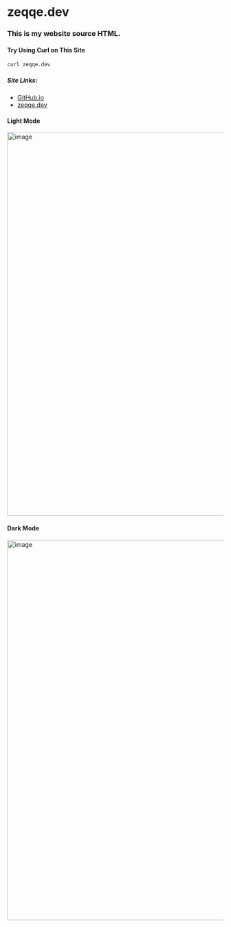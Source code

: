 # zeqqe.dev
### This is my website source HTML.

#### Try Using Curl on This Site
```bash
curl zeqqe.dev
```


##### Site Links:
- [GitHub.io](https://zeqqqe.github.io/zeqqe.github.io/)
- [zeqqe.dev](https://zeqqe.dev)


#### Light Mode
<img width="1919" height="890" alt="image" src="https://github.com/user-attachments/assets/cbe8393c-e263-4c0f-8453-426f2bd2d7bb" />


#### Dark Mode


<img width="1917" height="882" alt="image" src="https://github.com/user-attachments/assets/d889e07a-34fc-47e6-8e1e-8f2e87f53218" />
